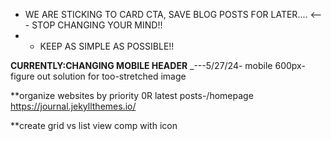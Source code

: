- WE ARE STICKING TO CARD CTA, SAVE BLOG POSTS FOR LATER.... <--- STOP CHANGING YOUR MIND!!
- - KEEP AS SIMPLE AS POSSIBLE!!

**CURRENTLY:CHANGING MOBILE HEADER**
\_---5/27/24- mobile 600px- figure out solution for too-stretched image

\*\*organize websites by priority 0R latest posts-/homepage
https://journal.jekyllthemes.io/

\*\*create grid vs list view comp with icon
